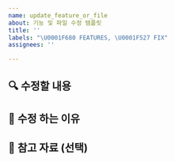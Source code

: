 ```yaml
---
name: update_feature_or_file
about: 기능 및 파일 수정 템플릿
title: ''
labels: "\U0001F680 FEATURES, \U0001F527 FIX"
assignees: ''

---
```


## 🔍 수정할 내용


## 🔧 수정 하는 이유


## 📎 참고 자료 (선택)
<!-- 관련된 문서, 이슈, PR 등이 있다면 링크해주세요. -->
